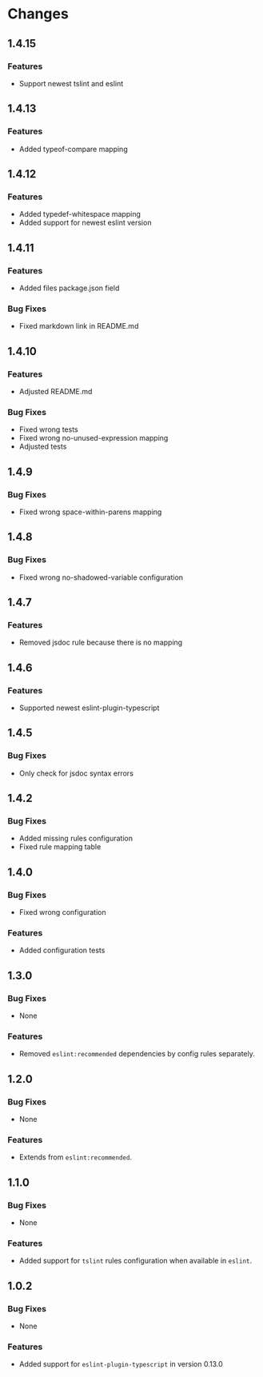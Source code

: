 # Changes

## 1.4.15

### Features

 * Support newest tslint and eslint

## 1.4.13

### Features

 * Added typeof-compare mapping

## 1.4.12

### Features

 * Added typedef-whitespace mapping
 * Added support for newest eslint version

## 1.4.11

### Features

 * Added files package.json field

### Bug Fixes

 * Fixed markdown link in README.md

## 1.4.10

### Features

 * Adjusted README.md

### Bug Fixes

 * Fixed wrong tests
 * Fixed wrong no-unused-expression mapping
 * Adjusted tests

## 1.4.9
 
### Bug Fixes

 * Fixed wrong space-within-parens mapping

## 1.4.8
 
### Bug Fixes

 * Fixed wrong no-shadowed-variable configuration

## 1.4.7
 
### Features

 * Removed jsdoc rule because there is no mapping

## 1.4.6
 
### Features

 * Supported newest eslint-plugin-typescript

## 1.4.5

### Bug Fixes

 * Only check for jsdoc syntax errors

## 1.4.2

### Bug Fixes

 * Added missing rules configuration
 * Fixed rule mapping table

## 1.4.0

### Bug Fixes

 * Fixed wrong configuration
 
### Features

 * Added configuration tests

## 1.3.0

### Bug Fixes

 * None

### Features

 * Removed `eslint:recommended` dependencies by config rules separately.

## 1.2.0

### Bug Fixes

 * None

### Features

 * Extends from `eslint:recommended`.

## 1.1.0

### Bug Fixes

 * None

### Features

 * Added support for `tslint` rules configuration when available in `eslint`.

## 1.0.2

### Bug Fixes

 * None

### Features

 * Added support for `eslint-plugin-typescript` in version 0.13.0
